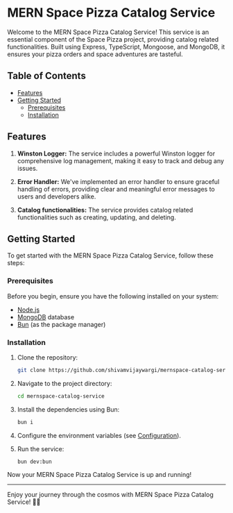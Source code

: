 # MERN Space Pizza Catalog Service

Welcome to the MERN Space Pizza Catalog Service! This service is an essential component of the Space Pizza project, providing catalog related functionalities. Built using Express, TypeScript, Mongoose, and MongoDB, it ensures your pizza orders and space adventures are tasteful.

## Table of Contents

- [Features](#features)
- [Getting Started](#getting-started)
  - [Prerequisites](#prerequisites)
  - [Installation](#installation)

## Features

1. **Winston Logger:** The service includes a powerful Winston logger for comprehensive log management, making it easy to track and debug any issues.

2. **Error Handler:** We've implemented an error handler to ensure graceful handling of errors, providing clear and meaningful error messages to users and developers alike.

3. **Catalog functionalities:** The service provides catalog related functionalities such as creating, updating, and deleting.

## Getting Started

To get started with the MERN Space Pizza Catalog Service, follow these steps:

### Prerequisites

Before you begin, ensure you have the following installed on your system:

- [Node.js](https://nodejs.org/)
- [MongoDB](https://www.mongodb.com/) database
- [Bun](https://bun.sh/) (as the package manager)

### Installation

1. Clone the repository:

   ```bash
   git clone https://github.com/shivamvijaywargi/mernspace-catalog-service.git
   ```

2. Navigate to the project directory:

   ```bash
   cd mernspace-catalog-service
   ```

3. Install the dependencies using Bun:

   ```bash
   bun i
   ```

4. Configure the environment variables (see [Configuration](#configuration)).

5. Run the service:

   ```bash
   bun dev:bun
   ```

Now your MERN Space Pizza Catalog Service is up and running!

---

Enjoy your journey through the cosmos with MERN Space Pizza Catalog Service! 🚀🍕
